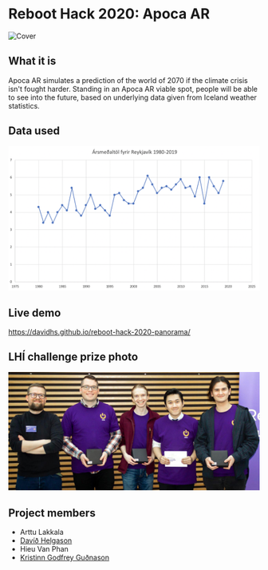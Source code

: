 # Reboot Hack 2020: Apoca AR

![Cover](cover.jpg)

## What it is
Apoca AR simulates a prediction of the world of 2070 if the climate crisis isn't fought harder. Standing in an Apoca AR viable spot, people will be able to see into the future, based on underlying data given from Iceland weather statistics.

## Data used
![vedur.is](data.png)

## Live demo
https://davidhs.github.io/reboot-hack-2020-panorama/

## LHÍ challenge prize photo
![prizephoto](prizephoto.png)

## Project members
* Arttu Lakkala
* [Davíð Helgason](https://github.com/davidhs)
* Hieu Van Phan
* [Kristinn Godfrey Guðnason](https://github.com/KristinnGodfrey)
